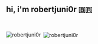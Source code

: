 ## hi, i'm robertjuni0r 🇧🇷 
<br/>
<p><img align="left" src="https://github-readme-stats.vercel.app/api/top-langs?username=robertjuni0r&theme=tokyonight&show_icons=true&locale=en&layout=compact" alt="robertjuni0r" /></p>
<p>&nbsp;<img align="center" src="https://github-readme-stats.vercel.app/api?username=robertjuni0r&theme=tokyonight&show_icons=true&locale=en" alt="robertjuni0r" /></p>
<!--
**robertjuni0r/robertjuni0r** is a ✨ _special_ ✨ repository because its `README.md` (this file) appears on your GitHub profile.

Here are some ideas to get you started:

- 🔭 I’m currently working on ...
- 🌱 I’m currently learning ...
- 👯 I’m looking to collaborate on ...
- 🤔 I’m looking for help with ...
- 💬 Ask me about ...
- 📫 How to reach me: ...
- 😄 Pronouns: ...
- ⚡ Fun fact: ...
-->
